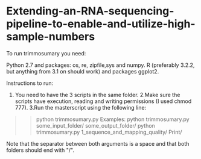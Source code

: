 # Extending-an-RNA-sequencing-pipeline-to-enable-and-utilize-high-sample-numbers
To run trimmosumary you need:

Python 2.7 and packages: os, re, zipfile,sys and numpy.
R (preferably  3.2.2, but anything from 3.1 on should work) and packages ggplot2.

Instructions to run:

1. You need to have the 3 scripts in the same folder.
2.Make sure the scripts have execution, reading and writing permissions (I used chmod 777).
3.Run the masterscript using the following line:
>>python trimmosumary.py <Inpunt folder> <Output folder>
Examples:
>>python trimmosumary.py some_input_folder/ some_output_folder/
>>python trimmosumary.py 1_sequence_and_mapping_quality/ Print/

Note that the separator between both arguments is a space and that both folders should end with "/".
